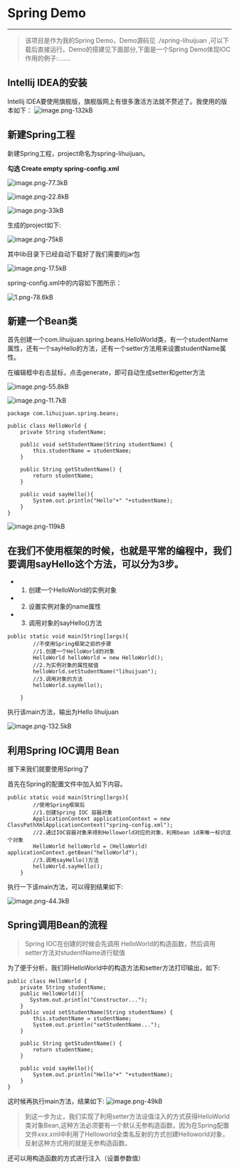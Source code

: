 # Spring Demo

---

> 该项目是作为我的Spring Demo，Demo源码见 ./spring-lihuijuan ,可以下载后直接运行。Demo的搭建见下面部分,下面是一个Spring Demo体现IOC作用的例子:.......

## Intellij IDEA的安装

Intellij IDEA要使用旗舰版，旗舰版网上有很多激活方法就不赘述了。我使用的版本如下：
![image.png-132kB][1]




## 新建Spring工程

新建Spring工程，project命名为spring-lihuijuan。

**勾选 Create empty spring-config.xml**

![image.png-77.3kB][2]

![image.png-22.8kB][3]

![image.png-33kB][4]

生成的project如下:

![image.png-75kB][5]

其中lib目录下已经自动下载好了我们需要的jar包

![image.png-17.5kB][6]

spring-config.xml中的内容如下图所示：

![1.png-78.6kB][7]

## 新建一个Bean类

首先创建一个com.lihuijuan.spring.beans.HelloWorld类，有一个studentName属性，还有一个sayHello的方法，还有一个setter方法用来设置studentName属性。 

在编辑框中右击鼠标，点击generate，即可自动生成setter和getter方法

![image.png-55.8kB][8]

![image.png-11.7kB][9]

```
package com.lihuijuan.spring.beans;

public class HelloWorld {
    private String studentName;

    public void setStudentName(String studentName) {
        this.studentName = studentName;
    }

    public String getStudentName() {
        return studentName;
    }

    public void sayHello(){
        System.out.println("Hello"+" "+studentName);
    }
}
```
![image.png-119kB][10]

## 在我们不使用框架的时候，也就是平常的编程中，我们要调用sayHello这个方法，可以分为3步。 

* 1. 创建一个HelloWorld的实例对象 

* 2. 设置实例对象的name属性 

* 3. 调用对象的sayHello()方法 

```
public static void main(String[]args){
        //不使用Spring框架之前的步骤
        //1.创建一个HelloWorld的对象
        HelloWorld helloWorld = new HelloWorld();
        //2.为实例对象的属性赋值
        helloWorld.setStudentName("lihuijuan");
        //3.调用对象的方法
        helloWorld.sayHello();

    }
```
执行该main方法，输出为Hello lihuijuan

![image.png-132.5kB][11]

## 利用Spring IOC调用 Bean 

接下来我们就要使用Spring了

首先在Spring的配置文件中加入如下内容。 

```
public static void main(String[]args){
        //使用Spring框架后
        //1.创建Spring IOC 容器对象
        ApplicationContext applicationContext = new ClassPathXmlApplicationContext("spring-config.xml");
        //2.通过IOC容器对象来得到Helloworld对应的对象，利用bean id来唯一标识这个对象
        HelloWorld helloWorld = (HelloWorld) applicationContext.getBean("helloWorld");
        //3.调用sayHello()方法
        helloWorld.sayHello();
    }
```

执行一下该main方法，可以得到结果如下:

![image.png-44.3kB][12]

## Spring调用Bean的流程

> Spring IOC在创建的时候会先调用 HelloWorld的构造函数，然后调用setter方法对studentName进行赋值

为了便于分析，我们将HelloWorld中的构造方法和setter方法打印输出，如下:
```
public class HelloWorld {
    private String studentName;
    public HelloWorld(){
       System.out.println("Constructor...");
    }
    public void setStudentName(String studentName) {
        this.studentName = studentName;
        System.out.println("setStudentName...");
    }

    public String getStudentName() {
        return studentName;
    }

    public void sayHello(){
        System.out.println("Hello"+" "+studentName);
    }
}

```
这时候再执行main方法，结果如下:
![image.png-49kB][13]


> 到这一步为止，我们实现了利用setter方法设值注入的方式获得HelloWorld类对象Bean,这种方法必须要有一个默认无参构造函数，因为在Spring配置文件xxx.xml中利用了Helloworld全类名反射的方式创建Helloworld对象，反射这种方式用的就是无参构造函数。



还可以用构造函数的方式进行注入（设置参数值）

  [1]: http://static.zybuluo.com/lihuijuan114/1jrpupplfthxn8yhlnow4wto/image.png
  [2]: http://static.zybuluo.com/lihuijuan114/6zjs1bcewcuj4crk0gbyv151/image.png
  [3]: http://static.zybuluo.com/lihuijuan114/dfb1ay84bz5p4jl2cbuwu96x/image.png
  [4]: http://static.zybuluo.com/lihuijuan114/8se5fj0nkcfbrymw86g10yyd/image.png
  [5]: http://static.zybuluo.com/lihuijuan114/gtvyqif2p4xr79gk43cfi9ir/image.png
  [6]: http://static.zybuluo.com/lihuijuan114/4hqgt3j9slxrin4ddb06erve/image.png
  [7]: http://static.zybuluo.com/lihuijuan114/3y93rms3qg2ln7ebxzcjehu1/1.png
  [8]: http://static.zybuluo.com/lihuijuan114/9kmb8sp4p3wwubzd6piwgzj2/image.png
  [9]: http://static.zybuluo.com/lihuijuan114/3pjaxxyaglf3gclhrqcn1suh/image.png
  [10]: http://static.zybuluo.com/lihuijuan114/0z1yubdia6xh49kdnkbfnwrz/image.png
  [11]: http://static.zybuluo.com/lihuijuan114/9iddctncxovreybr2mfw1ozd/image.png
  [12]: http://static.zybuluo.com/lihuijuan114/xw9u44byr3gm92u32zahqa6m/image.png
  [13]: http://static.zybuluo.com/lihuijuan114/hmgztjlq6k59naw2laztl7aj/image.png
